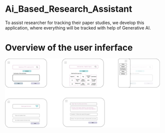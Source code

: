 # Ai_Based_Research_Assistant
To assist researcher for tracking their paper studies, we develop this application, where everything will be tracked with help of Generative AI.

# Overview of the user inferface
![UI](https://github.com/princexoleo/Ai_Based_Research_Assistant/blob/main/res/AI_Based_Research_Assistant_Prototype.drawio.png)

